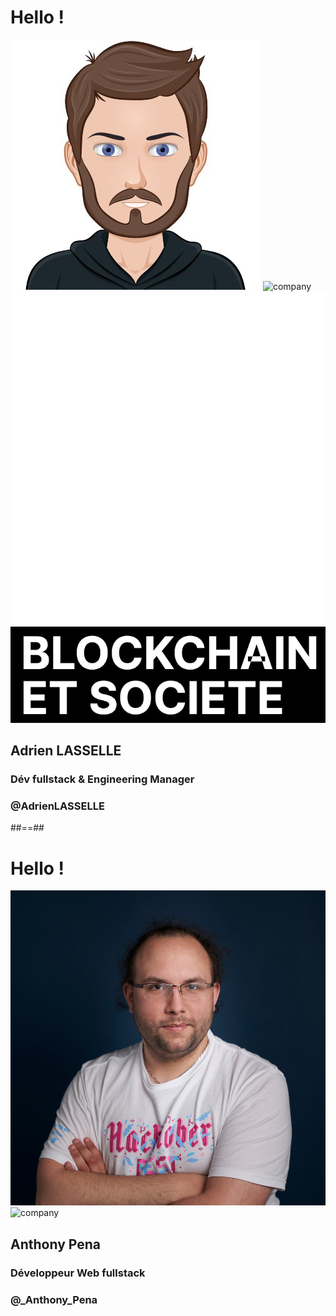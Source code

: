 <!-- .slide: class="speaker-slide" -->

# Hello !

![speaker](./assets/images/adrien.jpeg)
![company](./assets/images/logo-sfeir-blanc.png)
![badge first-badge](./assets/images/bs.png)
![badge second-badge](./assets/images/bs2.png)

<h2>Adrien <span>LASSELLE</span></h2>

### Dév fullstack & Engineering Manager
<!-- .element: class="icon-rule icon-first" -->

### @AdrienLASSELLE
<!-- .element: class="icon-twitter icon-second" -->

##==##

<!-- .slide: class="speaker-slide blue" -->

# Hello !

![speaker](./assets/images/anthony.jpg)
![company](./assets/images/logo-sfeir-blanc.png)
<!-- ![badge third-badge mt-50](./assets/images/mts.png) -->

<h2>Anthony <span>Pena</span></h2>

### Développeur Web fullstack
<!-- .element: class="icon-rule icon-first" -->

### @_Anthony_Pena
<!-- .element: class="icon-twitter icon-second" -->